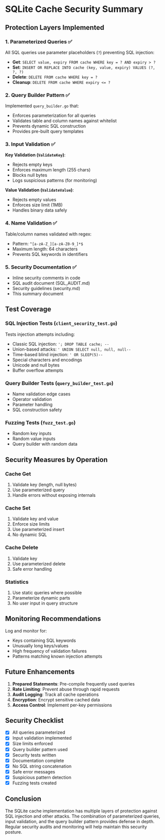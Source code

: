 # SQLite Cache Security Summary

## Protection Layers Implemented

### 1. Parameterized Queries ✅
All SQL queries use parameter placeholders (`?`) preventing SQL injection:
- **Get**: `SELECT value, expiry FROM cache WHERE key = ? AND expiry > ?`
- **Set**: `INSERT OR REPLACE INTO cache (key, value, expiry) VALUES (?, ?, ?)`
- **Delete**: `DELETE FROM cache WHERE key = ?`
- **Cleanup**: `DELETE FROM cache WHERE expiry <= ?`

### 2. Query Builder Pattern ✅
Implemented `query_builder.go` that:
- Enforces parameterization for all queries
- Validates table and column names against whitelist
- Prevents dynamic SQL construction
- Provides pre-built query templates

### 3. Input Validation ✅
**Key Validation (`ValidateKey`)**:
- Rejects empty keys
- Enforces maximum length (255 chars)
- Blocks null bytes
- Logs suspicious patterns (for monitoring)

**Value Validation (`ValidateValue`)**:
- Rejects empty values
- Enforces size limit (1MB)
- Handles binary data safely

### 4. Name Validation ✅
Table/column names validated with regex:
- Pattern: `^[a-zA-Z_][a-zA-Z0-9_]*$`
- Maximum length: 64 characters
- Prevents SQL keywords in identifiers

### 5. Security Documentation ✅
- Inline security comments in code
- SQL audit document (SQL_AUDIT.md)
- Security guidelines (security.md)
- This summary document

## Test Coverage

### SQL Injection Tests (`client_security_test.go`)
Tests injection attempts including:
- Classic SQL injection: `'; DROP TABLE cache; --`
- Union-based attacks: `' UNION SELECT null, null, null--`
- Time-based blind injection: `' OR SLEEP(5)--`
- Special characters and encodings
- Unicode and null bytes
- Buffer overflow attempts

### Query Builder Tests (`query_builder_test.go`)
- Name validation edge cases
- Operator validation
- Parameter handling
- SQL construction safety

### Fuzzing Tests (`fuzz_test.go`)
- Random key inputs
- Random value inputs
- Query builder with random data

## Security Measures by Operation

### Cache Get
1. Validate key (length, null bytes)
2. Use parameterized query
3. Handle errors without exposing internals

### Cache Set
1. Validate key and value
2. Enforce size limits
3. Use parameterized insert
4. No dynamic SQL

### Cache Delete
1. Validate key
2. Use parameterized delete
3. Safe error handling

### Statistics
1. Use static queries where possible
2. Parameterize dynamic parts
3. No user input in query structure

## Monitoring Recommendations

Log and monitor for:
- Keys containing SQL keywords
- Unusually long keys/values
- High frequency of validation failures
- Patterns matching known injection attempts

## Future Enhancements

1. **Prepared Statements**: Pre-compile frequently used queries
2. **Rate Limiting**: Prevent abuse through rapid requests
3. **Audit Logging**: Track all cache operations
4. **Encryption**: Encrypt sensitive cached data
5. **Access Control**: Implement per-key permissions

## Security Checklist

- [x] All queries parameterized
- [x] Input validation implemented
- [x] Size limits enforced
- [x] Query builder pattern used
- [x] Security tests written
- [x] Documentation complete
- [x] No SQL string concatenation
- [x] Safe error messages
- [x] Suspicious pattern detection
- [x] Fuzzing tests created

## Conclusion

The SQLite cache implementation has multiple layers of protection against SQL injection and other attacks. The combination of parameterized queries, input validation, and the query builder pattern provides defense in depth. Regular security audits and monitoring will help maintain this security posture.